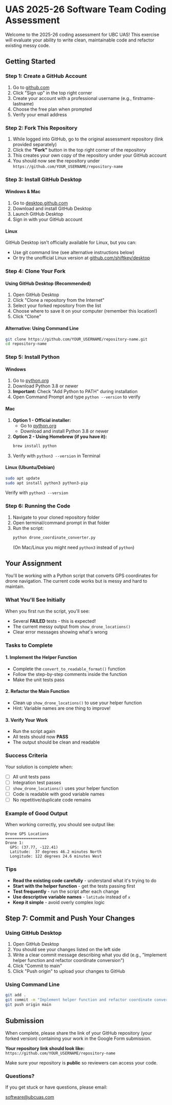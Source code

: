# UAS 2025-26 Software Team Coding Assessment

Welcome to the 2025-26 coding assessment for UBC UAS! This exercise will evaluate your ability to write clean, maintainable code and refactor existing messy code.

## Getting Started

### Step 1: Create a GitHub Account

1. Go to [github.com](https://github.com)
2. Click "Sign up" in the top right corner
3. Create your account with a professional username (e.g., firstname-lastname)
4. Choose the free plan when prompted
5. Verify your email address

### Step 2: Fork This Repository

1. While logged into GitHub, go to the original assessment repository (link provided separately)
2. Click the **"Fork"** button in the top right corner of the repository
3. This creates your own copy of the repository under your GitHub account
4. You should now see the repository under `https://github.com/YOUR_USERNAME/repository-name`

### Step 3: Install GitHub Desktop

#### Windows & Mac

1. Go to [desktop.github.com](https://desktop.github.com)
2. Download and install GitHub Desktop
3. Launch GitHub Desktop
4. Sign in with your GitHub account

#### Linux

GitHub Desktop isn't officially available for Linux, but you can:

- Use git command line (see alternative instructions below)
- Or try the unofficial Linux version at [github.com/shiftkey/desktop](https://github.com/shiftkey/desktop)

### Step 4: Clone Your Fork

#### Using GitHub Desktop (Recommended)

1. Open GitHub Desktop
2. Click "Clone a repository from the Internet"
3. Select your forked repository from the list
4. Choose where to save it on your computer (remember this location!)
5. Click "Clone"

#### Alternative: Using Command Line

```bash
git clone https://github.com/YOUR_USERNAME/repository-name.git
cd repository-name
```

### Step 5: Install Python

#### Windows

1. Go to [python.org](https://www.python.org/downloads/)
2. Download Python 3.8 or newer
3. **Important:** Check "Add Python to PATH" during installation
4. Open Command Prompt and type `python --version` to verify

#### Mac

1. **Option 1 - Official installer:**
   - Go to [python.org](https://www.python.org/downloads/)
   - Download and install Python 3.8 or newer
2. **Option 2 - Using Homebrew (if you have it):**
   ```bash
   brew install python
   ```
3. Verify with `python3 --version` in Terminal

#### Linux (Ubuntu/Debian)

```bash
sudo apt update
sudo apt install python3 python3-pip
```

Verify with `python3 --version`

### Step 6: Running the Code

1. Navigate to your cloned repository folder
2. Open terminal/command prompt in that folder
3. Run the script:
   ```bash
   python drone_coordinate_converter.py
   ```
   (On Mac/Linux you might need `python3` instead of `python`)

## Your Assignment

You'll be working with a Python script that converts GPS coordinates for drone navigation. The current code works but is messy and hard to maintain.

### What You'll See Initially

When you first run the script, you'll see:

- Several **FAILED** tests - this is expected!
- The current messy output from `show_drone_locations()`
- Clear error messages showing what's wrong

### Tasks to Complete

#### 1. Implement the Helper Function

- Complete the `convert_to_readable_format()` function
- Follow the step-by-step comments inside the function
- Make the unit tests pass

#### 2. Refactor the Main Function

- Clean up `show_drone_locations()` to use your helper function
- Hint: Variable names are one thing to improve!

#### 3. Verify Your Work

- Run the script again
- All tests should now **PASS**
- The output should be clean and readable

### Success Criteria

Your solution is complete when:

- [ ] All unit tests pass
- [ ] Integration test passes
- [ ] `show_drone_locations()` uses your helper function
- [ ] Code is readable with good variable names
- [ ] No repetitive/duplicate code remains

### Example of Good Output

When working correctly, you should see output like:

```
Drone GPS Locations
==================
Drone 1:
  GPS: (37.77, -122.41)
  Latitude:  37 degrees 46.2 minutes North
  Longitude: 122 degrees 24.6 minutes West
```

### Tips

- **Read the existing code carefully** - understand what it's trying to do
- **Start with the helper function** - get the tests passing first
- **Test frequently** - run the script after each change
- **Use descriptive variable names** - `latitude` instead of `x`
- **Keep it simple** - avoid overly complex logic

## Step 7: Commit and Push Your Changes

### Using GitHub Desktop

1. Open GitHub Desktop
2. You should see your changes listed on the left side
3. Write a clear commit message describing what you did (e.g., "Implement helper function and refactor coordinate conversion")
4. Click "Commit to main"
5. Click "Push origin" to upload your changes to GitHub

### Using Command Line

```bash
git add .
git commit -m "Implement helper function and refactor coordinate conversion"
git push origin main
```

## Submission

When complete, please share the link of your GitHub repository (your forked version) containing your work in the Google Form submission.

**Your repository link should look like:**
`https://github.com/YOUR_USERNAME/repository-name`

Make sure your repository is **public** so reviewers can access your code.

### Questions?

If you get stuck or have questions, please email:

software@ubcuas.com

